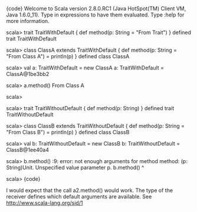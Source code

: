 {code}
Welcome to Scala version 2.8.0.RC1 (Java HotSpot(TM) Client VM, Java 1.6.0_11).
Type in expressions to have them evaluated.
Type :help for more information.

scala> trait TraitWithDefault { def method(p: String = "From Trait") }
defined trait TraitWithDefault

scala> class ClassA extends TraitWithDefault { def method(p: String = "From Class A") = println(p) }
defined class ClassA

scala> val a: TraitWithDefault = new ClassA
a: TraitWithDefault = ClassA@1be3bb2

scala> a.method()
From Class A

scala>

scala> trait TraitWithoutDefault { def method(p: String) }
defined trait TraitWithoutDefault

scala> class ClassB extends TraitWithoutDefault { def method(p: String = "From Class B") = println(p) }
defined class ClassB

scala> val b: TraitWithoutDefault = new ClassB
b: TraitWithoutDefault = ClassB@1ee40a4

scala> b.method()
<console>:9: error: not enough arguments for method method: (p: String)Unit.
Unspecified value parameter p.
       b.method()
               ^

scala>
{code}

I would expect that the call a2.method() would work.
The type of the receiver defines which default arguments are available. See http://www.scala-lang.org/sid/1
